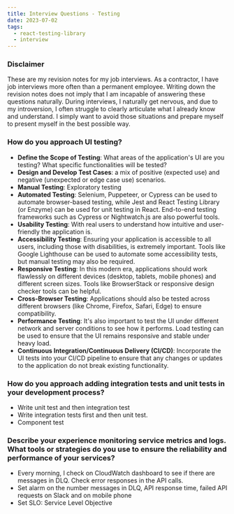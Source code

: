 ```yaml
---
title: Interview Questions - Testing
date: 2023-07-02
tags:
  - react-testing-library
  - interview
---
```


### Disclaimer


These are my revision notes for my job interviews. As a contractor, I have job interviews more often than a permanent employee. Writing down the revision notes does not imply that I am incapable of answering these questions naturally. During interviews, I naturally get nervous, and due to my introversion, I often struggle to clearly articulate what I already know and understand. I simply want to avoid those situations and prepare myself to present myself in the best possible way.


### How do you approach UI testing?

- **Define the Scope of Testing**: What areas of the application's UI are you testing? What specific functionalities will be tested?
- **Design and Develop Test Cases**: a mix of positive (expected use) and negative (unexpected or edge case use) scenarios.
- **Manual Testing**: Exploratory testing
- **Automated Testing**: Selenium, Puppeteer, or Cypress can be used to automate browser-based testing, while Jest and React Testing Library (or Enzyme) can be used for unit testing in React. End-to-end testing frameworks such as Cypress or Nightwatch.js are also powerful tools.
- **Usability Testing**: With real users to understand how intuitive and user-friendly the application is.
- **Accessibility Testing**: Ensuring your application is accessible to all users, including those with disabilities, is extremely important. Tools like Google Lighthouse can be used to automate some accessibility tests, but manual testing may also be required.
- **Responsive Testing**: In this modern era, applications should work flawlessly on different devices (desktop, tablets, mobile phones) and different screen sizes. Tools like BrowserStack or responsive design checker tools can be helpful.
- **Cross-Browser Testing**: Applications should also be tested across different browsers (like Chrome, Firefox, Safari, Edge) to ensure compatibility.
- **Performance Testing**: It's also important to test the UI under different network and server conditions to see how it performs. Load testing can be used to ensure that the UI remains responsive and stable under heavy load.
- **Continuous Integration/Continuous Delivery (CI/CD)**: Incorporate the UI tests into your CI/CD pipeline to ensure that any changes or updates to the application do not break existing functionality.

### How do you approach adding integration tests and unit tests in your development process?

- Write unit test and then integration test
- Write integration tests first and then unit test.
- Component test

### Describe your experience monitoring service metrics and logs. What tools or strategies do you use to ensure the reliability and performance of your services?

- Every morning, I check on CloudWatch dashboard to see if there are messages in DLQ. Check error responses in the API calls.
- Set alarm on the number messages in DLQ, API response time, failed API requests on Slack and on mobile phone
- Set SLO: Service Level Objective


